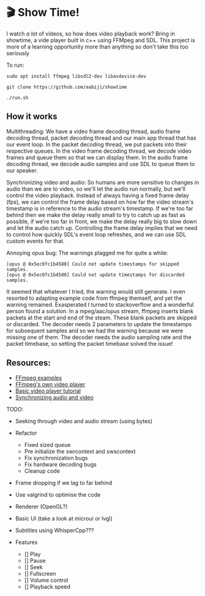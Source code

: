 # 🎬 Show Time!
I watch *a lot* of videos, so how does video playback work?
Bring in showtime, a vide player built in c++ using FFMpeg and SDL.
This project is more of a learning opportunity more than anything
so don't take this too seriously

To run:
```
sudo apt install ffmpeg libsdl2-dev libavdevice-dev

git clone https://github.com/aabiji/showtime

./run.sh
```

## How it works

Multithreading:
We have a video frame decoding thread, audio frame decoding thread, packet decoding
thread and our main app thread that has our event loop. In the packet decoding thread,
we put packets into their respective queues. In the video frame decoding thread,
we decode video frames and queue them so that we can display them. In the audio
frame decoding thread, we decode audio samples and use SDL to queue them to our speaker.

Synchronizing video and audio:
So humans are more sensitive to changes in audio than we are to video, so we'll
let the audio run normally, but we'll control the video playback. Instead of always
having a fixed frame delay (fps), we can control the frame delay based on how far
the video stream's timestamp is in reference to the audio stream's timestamp. If
we're too far behind then we make the delay really small to try to catch up as
fast as possible, if we're too far in front, we make the delay really big to slow
down and let the audio catch up. Controlling the frame delay implies that we need
to control how quickly SDL's event loop refreshes, and we can use SDL custom events for that.

Annoying opus bug:
The warnings plagged me for quite a while:
```
[opus @ 0x5ec0fc1b4580] Could not update timestamps for skipped samples.
[opus @ 0x5ec0fc1b4580] Could not update timestamps for discarded samples.
```
It seemed that whatever I tried, the warning would still generate. I even
resorted to adapting example code from ffmpeg themself, and yet the warning
remained. Exasperated I turned to stackoverflow and a wonderful person found
a solution. In a mpeg/aac/opus stream, ffmpeg inserts blank packets at the
start and end of the steam. These blank packets are skipped or discarded.
The decoder needs 2 parameters to update the timestamps for subsequent samples
and so we had the warning because we were missing one of them. The decoder needs
the audio sampling rate and the packet timebase, so setting the packet timebase
solved the issue!

## Resources:
- [FFmpeg examples](https://github.com/FFmpeg/FFmpeg/tree/master/doc/examples)
- [FFmpeg's own video player](https://github.com/FFmpeg/FFmpeg/blob/master/fftools/ffplay.c)
- [Basic video player tutorial](https://github.com/omgitsmoe/dranger-ffmpeg-updated)
- [Synchronizing audio and video](https://www.programmersought.com/article/21844834744/)

TODO:
- Seeking through video and audio stream (using bytes)
- Refactor
  - Fixed sized queue
  - Pre initialize the swrcontext and swscontext
  - Fix synchronization bugs
  - Fix hardware decoding bugs
  - Cleanup code

- Frame dropping if we lag to far behind
- Use valgrind to optimise the code
- Renderer (OpenGL?)
- Basic UI (take a look at microui or lvgl)
- Subtitles using WhisperCpp???
- Features
    - [] Play
    - [] Pause
    - [] Seek
    - [] Fullscreen
    - [] Volume control
    - [] Playback speed
